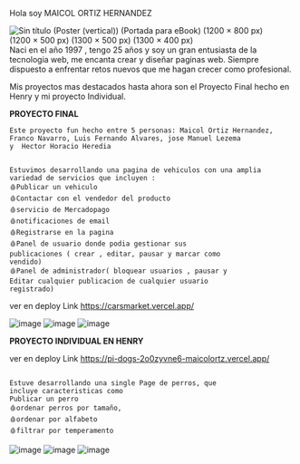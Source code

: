 Hola soy MAICOL ORTIZ HERNANDEZ 

![Sin título (Poster (vertical)) (Portada para eBook) (1200 × 800 px) (1200 × 500 px) (1300 × 500 px) (1300 × 400 px)](https://user-images.githubusercontent.com/107804493/200464866-4fb3f299-2470-434f-ab3d-eec5582ad9cc.png)
Naci en el año 1997 , tengo 25 años y soy un gran entusiasta de la tecnologia web, me encanta crear y diseñar paginas web. Siempre dispuesto a  enfrentar retos nuevos que me hagan crecer como profesional.

Mis proyectos mas destacados hasta ahora son  el Proyecto Final hecho en Henry y mi proyecto Individual.

**PROYECTO FINAL**
```
Este proyecto fun hecho entre 5 personas: Maicol Ortiz Hernandez, Franco Navarro, Luis Fernando Alvares, jose Manuel Lezema 
y  Hector Horacio Heredia


Estuvimos desarrollando una pagina de vehiculos con una amplia variedad de servicios que incluyen :
🩸Publicar un vehiculo
🩸Contactar con el vendedor del producto
🩸servicio de Mercadopago
🩸notificaciones de email
🩸Registrarse en la pagina
🩸Panel de usuario donde podia gestionar sus
publicaciones ( crear , editar, pausar y marcar como
vendido)
🩸Panel de administrador( bloquear usuarios , pausar y
Editar cualquier publicacion de cualquier usuario
registrado)
```
ver en deploy 
Link   https://carsmarket.vercel.app/

![image](https://user-images.githubusercontent.com/107804493/200468869-e05e7b45-bd6d-45df-a478-60d8203f8b8f.png)
![image](https://user-images.githubusercontent.com/107804493/200469041-04be1d93-e0a7-400f-b809-d41e5277c279.png)
![image](https://user-images.githubusercontent.com/107804493/200469144-81cbc381-c53d-475e-8f82-62ca70ebf20c.png)


**PROYECTO INDIVIDUAL EN HENRY**

ver en deploy 
Link   https://pi-dogs-2o0zyvne6-maicolortz.vercel.app/
```

Estuve desarrollando una single Page de perros, que
incluye caracteristicas como
Publicar un perro
🩸ordenar perros por tamaño, 
🩸ordenar por alfabeto
🩸filtrar por temperamento
```

![image](https://user-images.githubusercontent.com/107804493/200470058-5e8f7fb1-76b2-4941-b9a2-d2c659adcb6a.png)
![image](https://user-images.githubusercontent.com/107804493/200470198-0c624569-a6da-4c14-9ff2-53a8f1c64fa7.png)
![image](https://user-images.githubusercontent.com/107804493/200470428-5dcb3935-ca4f-4e8a-b5d6-751ff9bc39e7.png)

